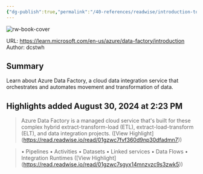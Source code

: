 ```yaml
---
{"dg-publish":true,"permalink":"/40-references/readwise/introduction-to-azure-data-factory-azure-data-factory/","tags":["rw/articles"]}
---
```


![rw-book-cover](https://readwise-assets.s3.amazonaws.com/media/uploaded_book_covers/profile_921743/logo-ms-social_K99gs2l.png)
  
URL: https://learn.microsoft.com/en-us/azure/data-factory/introduction
Author: dcstwh

## Summary

Learn about Azure Data Factory, a cloud data integration service that orchestrates and automates movement and transformation of data.

## Highlights added August 30, 2024 at 2:23 PM
>Azure Data Factory is a managed cloud service that's built for these complex hybrid extract-transform-load (ETL), extract-load-transform (ELT), and data integration projects. ([View Highlight] (https://read.readwise.io/read/01gzwc7fvf360d9np30dfadmn7))


>• Pipelines
>• Activities
>• Datasets
>• Linked services
>• Data Flows
>• Integration Runtimes ([View Highlight] (https://read.readwise.io/read/01gzwc7sgyx14mnzvzc9s3zwk5))


